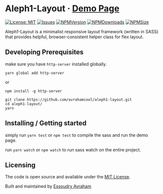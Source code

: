 # Aleph1-Layout &middot; [Demo Page](https://avrahamcool.github.io/aleph1-layout/)

[![License: MIT](https://img.shields.io/badge/License-MIT-yellow.svg)](https://opensource.org/licenses/MIT)
[![Issues](https://img.shields.io/github/issues/avrahamcool/aleph1-layout.svg?style=flat)](https://github.com/avrahamcool/aleph1-layout/issues)
[![NPMVersion](https://img.shields.io/npm/v/aleph1-layout.svg?style=flat)](https://www.npmjs.com/package/aleph1-layout)
[![NPMDownloads](https://img.shields.io/npm/dt/aleph1-layout.svg?style=flat)](https://www.npmjs.com/package/aleph1-layout) 
[![NPMSize](https://img.shields.io/bundlephobia/min/aleph1-layout.svg?style=flat)](https://www.npmjs.com/package/aleph1-layout)


Aleph1-Layout is a minimalist responsive layout framework (written in SASS) that provides helpful, browser-consistent helper class for flex layout.

## Developing Prerequisites

make sure you have `http-server` installed globally.
```shell
yarn global add http-server
```
or
```shell
npm install -g http-server
```

```shell
git clone https://github.com/avrahamcool/aleph1-layout.git
cd aleph1-layout/
yarn
```

## Installing / Getting started

simply run `yarn test` or `npm test` to compile the sass and run the demo page.

run `yarn watch` or `npm watch` to run sass watch on the entire project.

## Licensing

The code is open source and available under the [MIT License](LICENSE.md).

Built and maintained by [Essoudry Avraham](https://github.com/avrahamcool)